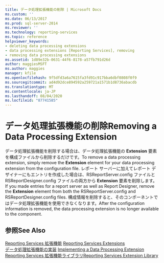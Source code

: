 ```yaml
---
title: データ処理拡張機能の削除 | Microsoft Docs
ms.custom: ''
ms.date: 06/13/2017
ms.prod: sql-server-2014
ms.reviewer: ''
ms.technology: reporting-services
ms.topic: reference
helpviewer_keywords:
- deleting data processing extensions
- data processing extensions [Reporting Services], removing
- removing data processing extensions
ms.assetid: 1d89e32b-0631-44f6-8178-a57fb791d26d
author: maggiesMSFT
ms.author: maggies
manager: kfile
ms.openlocfilehash: 9f5dfd3a6a7615fa3fd91c917bba6dbf0808f0f9
ms.sourcegitcommit: ad4d92dce894592a259721a1571b1d8736abacdb
ms.translationtype: MT
ms.contentlocale: ja-JP
ms.lasthandoff: 08/04/2020
ms.locfileid: "87741585"
---
```

# <a name="removing-a-data-processing-extension"></a><span data-ttu-id="3c9b4-102">データ処理拡張機能の削除</span><span class="sxs-lookup"><span data-stu-id="3c9b4-102">Removing a Data Processing Extension</span></span>
  <span data-ttu-id="3c9b4-103">データ処理拡張機能を削除する場合は、データ処理拡張機能の **Extension** 要素を構成ファイルから削除するだけです。</span><span class="sxs-lookup"><span data-stu-id="3c9b4-103">To remove a data processing extension, simply remove the **Extension** element for your data processing extension from the configuration file.</span></span> <span data-ttu-id="3c9b4-104">レポート サーバーに加えてレポート デザイナーにもエントリを作成した場合は、RSReportServer.config ファイルと RSReportDesigner.config ファイルの両方から **Extension** 要素を削除します。</span><span class="sxs-lookup"><span data-stu-id="3c9b4-104">If you made entries for a report server as well as Report Designer, remove the **Extension** element from both the RSReportServer.config and RSReportDesigner.config files.</span></span> <span data-ttu-id="3c9b4-105">構成情報を削除すると、そのコンポーネントではデータ処理拡張機能を使用できなくなります。</span><span class="sxs-lookup"><span data-stu-id="3c9b4-105">After the configuration information is removed, the data processing extension is no longer available to the component.</span></span>  
  
## <a name="see-also"></a><span data-ttu-id="3c9b4-106">参照</span><span class="sxs-lookup"><span data-stu-id="3c9b4-106">See Also</span></span>  
 <span data-ttu-id="3c9b4-107">[Reporting Services 拡張機能](../reporting-services-extensions.md) </span><span class="sxs-lookup"><span data-stu-id="3c9b4-107">[Reporting Services Extensions](../reporting-services-extensions.md) </span></span>  
 <span data-ttu-id="3c9b4-108">[データ処理拡張機能の実装](implementing-a-data-processing-extension.md) </span><span class="sxs-lookup"><span data-stu-id="3c9b4-108">[Implementing a Data Processing Extension](implementing-a-data-processing-extension.md) </span></span>  
 [<span data-ttu-id="3c9b4-109">Reporting Services 拡張機能ライブラリ</span><span class="sxs-lookup"><span data-stu-id="3c9b4-109">Reporting Services Extension Library</span></span>](../reporting-services-extension-library.md)  
  
  
